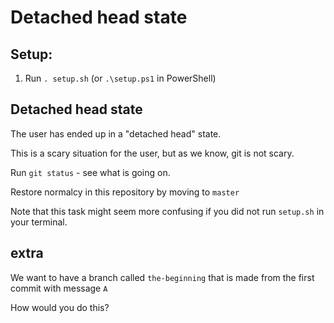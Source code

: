 # Detached head state

## Setup:

1. Run `. setup.sh` (or `.\setup.ps1` in PowerShell)

## Detached head state

The user has ended up in a "detached head" state.

This is a scary situation for the user, but as we know, git is not scary.

Run `git status` - see what is going on.

Restore normalcy in this repository by moving to `master`

Note that this task might seem more confusing if you did not run `setup.sh` in your terminal.

## extra

We want to have a branch called `the-beginning` that is made from the first commit with message `A`

How would you do this?